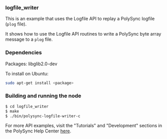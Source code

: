 ### logfile_writer

This is an example that uses the Logfile API to replay a PolySync logfile (`plog` file).

It shows how to use the Logfile API routines to write a PolySync byte array message to a `plog` file.

### Dependencies

Packages: libglib2.0-dev

To install on Ubuntu: 

```bash
sudo apt-get install <package>
```

### Building and running the node

```bash
$ cd logfile_writer
$ make
$ ./bin/polysync-logfile-writer-c 
```

For more API examples, visit the "Tutorials" and "Development" sections in the PolySync Help Center [here](https://help.polysync.io/articles/).
